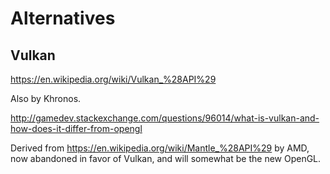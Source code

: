 # Alternatives

## Vulkan

<https://en.wikipedia.org/wiki/Vulkan_%28API%29>

Also by Khronos.

<http://gamedev.stackexchange.com/questions/96014/what-is-vulkan-and-how-does-it-differ-from-opengl>

Derived from <https://en.wikipedia.org/wiki/Mantle_%28API%29> by AMD, now abandoned in favor of Vulkan, and will somewhat be the new OpenGL.
